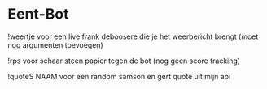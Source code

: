 # Eent-Bot

!weertje voor een live frank deboosere die je het weerbericht brengt (moet nog argumenten toevoegen)

!rps voor schaar steen papier tegen de bot (nog geen score tracking)

!quoteS NAAM voor een random samson en gert quote uit mijn api 


